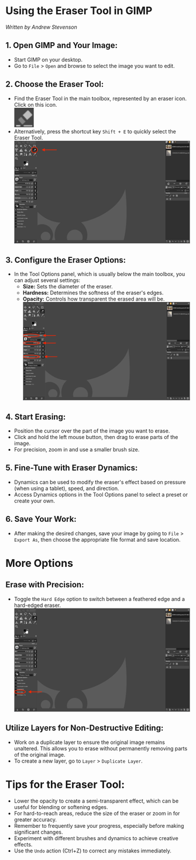 # Using the Eraser Tool in GIMP
*Written by Andrew Stevenson*

## 1. Open GIMP and Your Image:

- Start GIMP on your desktop.
- Go to `File` > `Open` and browse to select the image you want to edit.

## 2. Choose the Eraser Tool:

- Find the Eraser Tool in the main toolbox, represented by an eraser icon. Click on this icon.
  <br>
![Eraser Icon](../images/EraserTool.png)
- Alternatively, press the shortcut key `Shift + E` to quickly select the Eraser Tool.
![Selecting Eraser Tool](../images/EraserToolSelection.png)

## 3. Configure the Eraser Options:

- In the Tool Options panel, which is usually below the main toolbox, you can adjust several settings:
  - **Size:** Sets the diameter of the eraser.
  - **Hardness:** Determines the softness of the eraser's edges.
  - **Opacity:** Controls how transparent the erased area will be.
![Eraser Options Panel](../images/EraserToolOptions.png)

## 4. Start Erasing:

- Position the cursor over the part of the image you want to erase.
- Click and hold the left mouse button, then drag to erase parts of the image.
- For precision, zoom in and use a smaller brush size.

## 5. Fine-Tune with Eraser Dynamics:

- Dynamics can be used to modify the eraser's effect based on pressure (when using a tablet), speed, and direction.
- Access Dynamics options in the Tool Options panel to select a preset or create your own.


## 6. Save Your Work:

- After making the desired changes, save your image by going to `File` > `Export As`, then choose the appropriate file format and save location.

# More Options

## Erase with Precision:

- Toggle the `Hard Edge` option to switch between a feathered edge and a hard-edged eraser.
![Eraser Options Panel](../images/EraserHardEdge.png)


## Utilize Layers for Non-Destructive Editing:

- Work on a duplicate layer to ensure the original image remains unaltered. This allows you to erase without permanently removing parts of the original image.
- To create a new layer, go to `Layer` > `Duplicate Layer`.

# Tips for the Eraser Tool:

- Lower the opacity to create a semi-transparent effect, which can be useful for blending or softening edges.
- For hard-to-reach areas, reduce the size of the eraser or zoom in for greater accuracy.
- Remember to frequently save your progress, especially before making significant changes.
- Experiment with different brushes and dynamics to achieve creative effects.
- Use the `Undo` action (Ctrl+Z) to correct any mistakes immediately.

